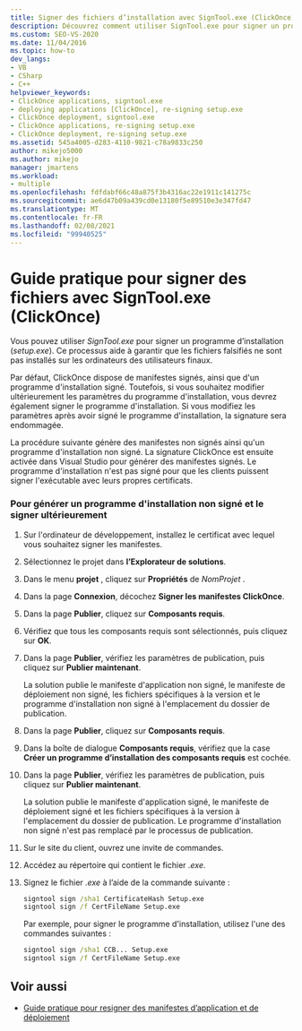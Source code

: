 ```yaml
---
title: Signer des fichiers d’installation avec SignTool.exe (ClickOnce)
description: Découvrez comment utiliser SignTool.exe pour signer un programme d’installation pour les applications ClickOnce, ce qui permet de s’assurer que les fichiers falsifiés ne sont pas installés.
ms.custom: SEO-VS-2020
ms.date: 11/04/2016
ms.topic: how-to
dev_langs:
- VB
- CSharp
- C++
helpviewer_keywords:
- ClickOnce applications, signtool.exe
- deploying applications [ClickOnce], re-signing setup.exe
- ClickOnce deployment, signtool.exe
- ClickOnce applications, re-signing setup.exe
- ClickOnce deployment, re-signing setup.exe
ms.assetid: 545a4005-d283-4110-9821-c78a9833c250
author: mikejo5000
ms.author: mikejo
manager: jmartens
ms.workload:
- multiple
ms.openlocfilehash: fdfdabf66c48a875f3b4316ac22e1911c141275c
ms.sourcegitcommit: ae6d47b09a439cd0e13180f5e89510e3e347fd47
ms.translationtype: MT
ms.contentlocale: fr-FR
ms.lasthandoff: 02/08/2021
ms.locfileid: "99940525"
---
```

# <a name="how-to-sign-setup-files-with-signtoolexe-clickonce"></a>Guide pratique pour signer des fichiers avec SignTool.exe (ClickOnce)
Vous pouvez utiliser *SignTool.exe* pour signer un programme d’installation (*setup.exe*). Ce processus aide à garantir que les fichiers falsifiés ne sont pas installés sur les ordinateurs des utilisateurs finaux.

 Par défaut, ClickOnce dispose de manifestes signés, ainsi que d'un programme d'installation signé. Toutefois, si vous souhaitez modifier ultérieurement les paramètres du programme d'installation, vous devrez également signer le programme d'installation. Si vous modifiez les paramètres après avoir signé le programme d'installation, la signature sera endommagée.

 La procédure suivante génère des manifestes non signés ainsi qu'un programme d'installation non signé. La signature ClickOnce est ensuite activée dans Visual Studio pour générer des manifestes signés. Le programme d'installation n'est pas signé pour que les clients puissent signer l'exécutable avec leurs propres certificats.

### <a name="to-generate-an-unsigned-setup-program-and-sign-later"></a>Pour générer un programme d'installation non signé et le signer ultérieurement

1. Sur l'ordinateur de développement, installez le certificat avec lequel vous souhaitez signer les manifestes.

2. Sélectionnez le projet dans **l’Explorateur de solutions**.

3. Dans le menu **projet** , cliquez sur **Propriétés** de *NomProjet* .

4. Dans la page **Connexion**, décochez **Signer les manifestes ClickOnce**.

5. Dans la page **Publier**, cliquez sur **Composants requis**.

6. Vérifiez que tous les composants requis sont sélectionnés, puis cliquez sur **OK**.

7. Dans la page **Publier**, vérifiez les paramètres de publication, puis cliquez sur **Publier maintenant**.

     La solution publie le manifeste d'application non signé, le manifeste de déploiement non signé, les fichiers spécifiques à la version et le programme d'installation non signé à l'emplacement du dossier de publication.

8. Dans la page **Publier**, cliquez sur **Composants requis**.

9. Dans la boîte de dialogue **Composants requis**, vérifiez que la case **Créer un programme d’installation des composants requis** est cochée.

10. Dans la page **Publier**, vérifiez les paramètres de publication, puis cliquez sur **Publier maintenant**.

     La solution publie le manifeste d'application signé, le manifeste de déploiement signé et les fichiers spécifiques à la version à l'emplacement du dossier de publication. Le programme d'installation non signé n'est pas remplacé par le processus de publication.

11. Sur le site du client, ouvrez une invite de commandes.

12. Accédez au répertoire qui contient le fichier *.exe*.

13. Signez le fichier *.exe* à l’aide de la commande suivante :

    ```cmd
    signtool sign /sha1 CertificateHash Setup.exe
    signtool sign /f CertFileName Setup.exe
    ```

     Par exemple, pour signer le programme d'installation, utilisez l'une des commandes suivantes :

    ```cmd
    signtool sign /sha1 CCB... Setup.exe
    signtool sign /f CertFileName Setup.exe
    ```

## <a name="see-also"></a>Voir aussi
- [Guide pratique pour resigner des manifestes d’application et de déploiement](../deployment/how-to-re-sign-application-and-deployment-manifests.md)
